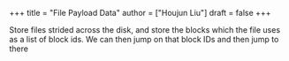 +++
title = "File Payload Data"
author = ["Houjun Liu"]
draft = false
+++

Store files strided across the disk, and store the blocks which the file uses as a list of block ids. We can then jump on that block IDs and then jump to there
